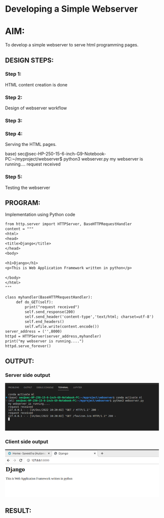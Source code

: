 # Developing a Simple Webserver

# AIM:

To develop a simple webserver to serve html programming pages.

## DESIGN STEPS:

### Step 1:

HTML content creation is done

### Step 2:

Design of webserver workflow

### Step 3:



### Step 4:

Serving the HTML pages.

base) sec@sec-HP-250-15-6-inch-G9-Notebook-PC:~/myproject/webserver$ python3 webserver.py
my webserver is running....
request received

### Step 5:

Testing the webserver


## PROGRAM:

Implementation using Python code
```
from http.server import HTTPServer, BaseHTTPRequestHandler
content = """
<html>
<head>
<title>Django</title>
</head>
<body>

<h1>Django</h1>
<p>This is Web Application Framework written in python</p>

</body>
</html>
"""

class myhandler(BaseHTTPRequestHandler):
     def do_GET(self):
         print("request received")
         self.send_response(200)
         self.send_header('content-type','text/html; charset=utf-8')
         self.end_headers()
         self.wfile.write(content.encode())
server_address = ('',8000)
httpd = HTTPServer(server_address,myhandler)
print("my webserver is running....")
httpd.serve_forever()
```

## OUTPUT:

### Server side output

![Serversideoutput](./images/serveroutput.png)

### Client side output

![Client side output](./images/clientoutput.png)

## RESULT:
